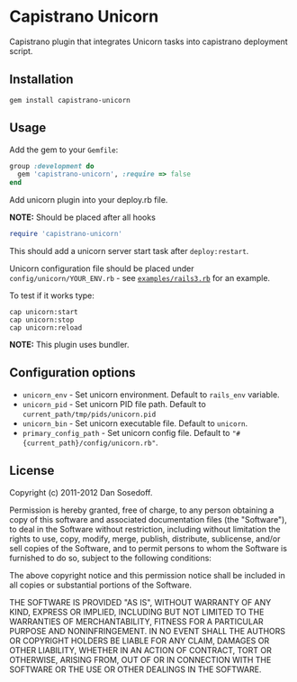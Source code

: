 # Capistrano Unicorn

Capistrano plugin that integrates Unicorn tasks into capistrano deployment script.

## Installation

```
gem install capistrano-unicorn
```

## Usage

Add the gem to your ```Gemfile```:

```ruby
group :development do
  gem 'capistrano-unicorn', :require => false
end
```

Add unicorn plugin into your deploy.rb file.

**NOTE:** Should be placed after all hooks

```ruby
require 'capistrano-unicorn'
```

This should add a unicorn server start task after ```deploy:restart```.

Unicorn configuration file should be placed under ```config/unicorn/YOUR_ENV.rb``` -
see [```examples/rails3.rb```](examples/rails3.rb) for an example.

To test if it works type:

```
cap unicorn:start
cap unicorn:stop
cap unicorn:reload
```

**NOTE:** This plugin uses bundler.

## Configuration options

- ```unicorn_env``` - Set unicorn environment. Default to ```rails_env``` variable.
- ```unicorn_pid``` - Set unicorn PID file path. Default to ```current_path/tmp/pids/unicorn.pid```
- ```unicorn_bin``` - Set unicorn executable file. Default to ```unicorn```.
- ```primary_config_path``` - Set unicorn config file. Default to ```"#{current_path}/config/unicorn.rb"```.

## License

Copyright (c) 2011-2012 Dan Sosedoff.

Permission is hereby granted, free of charge, to any person obtaining a copy of this software and associated documentation files (the "Software"), to deal in the Software without restriction, including without limitation the rights to use, copy, modify, merge, publish, distribute, sublicense, and/or sell copies of the Software, and to permit persons to whom the Software is furnished to do so, subject to the following conditions:

The above copyright notice and this permission notice shall be included in all copies or substantial portions of the Software.

THE SOFTWARE IS PROVIDED "AS IS", WITHOUT WARRANTY OF ANY KIND, EXPRESS OR IMPLIED, INCLUDING BUT NOT LIMITED TO THE WARRANTIES OF MERCHANTABILITY, FITNESS FOR A PARTICULAR PURPOSE AND NONINFRINGEMENT. IN NO EVENT SHALL THE AUTHORS OR COPYRIGHT HOLDERS BE LIABLE FOR ANY CLAIM, DAMAGES OR OTHER LIABILITY, WHETHER IN AN ACTION OF CONTRACT, TORT OR OTHERWISE, ARISING FROM, OUT OF OR IN CONNECTION WITH THE SOFTWARE OR THE USE OR OTHER DEALINGS IN THE SOFTWARE.
